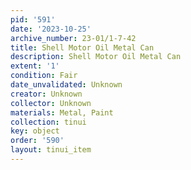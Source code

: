 ```yaml
---
pid: '591'
date: '2023-10-25'
archive_number: 23-01/1-7-42
title: Shell Motor Oil Metal Can
description: Shell Motor Oil Metal Can
extent: '1'
condition: Fair
date_unvalidated: Unknown
creator: Unknown
collector: Unknown
materials: Metal, Paint
collection: tinui
key: object
order: '590'
layout: tinui_item
---
```


